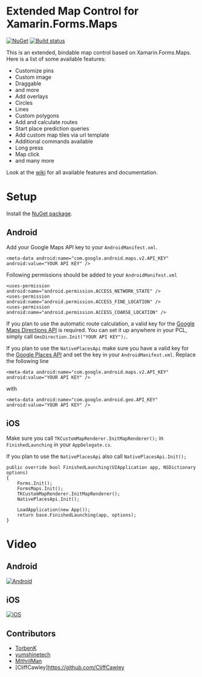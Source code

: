 # Extended Map Control for Xamarin.Forms.Maps
[![NuGet](https://badge.fury.io/nu/TK.CustomMap.svg)](https://www.nuget.org/packages/TK.CustomMap/) [![Build status](https://ci.appveyor.com/api/projects/status/t3rlse4w5omu44sy?svg=true)](https://ci.appveyor.com/project/TorbenK/tk-custommap)

This is an extended, bindable map control based on Xamarin.Forms.Maps. Here is a list of some available features:

* Customize pins
 * Custom image
 * Draggable
 * and more
* Add overlays
 * Circles
 * Lines
 * Custom polygons
* Add and calculate routes
* Start place prediction queries
* Add custom map tiles via url template
* Additional commands available
 * Long press
 * Map click
 * and many more

Look at the [wiki](https://github.com/TorbenK/TK.CustomMap/wiki) for all available features and documentation.

# Setup

Install the [NuGet package](https://www.nuget.org/packages/TK.CustomMap/).

## Android

Add your Google Maps API key to your `AndroidManifest.xml`.

```XAML
<meta-data android:name="com.google.android.maps.v2.API_KEY" android:value="YOUR API KEY" />
```

Following permissions should be added to your `AndroidManifest.xml`

```XAML
<uses-permission android:name="android.permission.ACCESS_NETWORK_STATE" />
<uses-permission android:name="android.permission.ACCESS_FINE_LOCATION" />
<uses-permission android:name="android.permission.ACCESS_COARSE_LOCATION" />
```

If you plan to use the automatic route calculation, a valid key for the [Google Maps Directions API](https://developers.google.com/maps/documentation/directions/) is required. You can set it up anywhere in your PCL, simply call `GmsDirection.Init("YOUR API KEY");`.

If you plan to use the `NativePlacesApi` make sure you have a valid key for the [Google Places API](https://developers.google.com/places/) and set the key in your `AndroidManifest.xml`. Replace the following line

```XAML
<meta-data android:name="com.google.android.maps.v2.API_KEY" android:value="YOUR API KEY" />
``` 
with

```XAML
<meta-data android:name="com.google.android.geo.API_KEY" android:value="YOUR API KEY" />
```

## iOS

Make sure you call `TKCustomMapRenderer.InitMapRenderer();` in `FinishedLaunching` in your `AppDelegate.cs`.

If you plan to use the `NativePlacesApi` also call `NativePlacesApi.Init();`

```CSharp
public override bool FinishedLaunching(UIApplication app, NSDictionary options)
{
    Forms.Init();
    FormsMaps.Init();
    TKCustomMapRenderer.InitMapRenderer();
    NativePlacesApi.Init();
    
    LoadApplication(new App());
    return base.FinishedLaunching(app, options);
}
```

# Video

## Android

[![Android](http://i.imgur.com/HDrntbk.png)](https://youtu.be/tmIxX3LVSic "Android")

## iOS

[![iOS](http://i.imgur.com/q8uuh7q.png)](https://youtu.be/yJoCVe7t7e4 "iOS")

## Contributors

* [TorbenK](https://github.com/TorbenK)
* [yumshinetech](https://github.com/yumshinetech)
* [MithrilMan](https://github.com/MithrilMan)
* [CliffCawley]https://github.com/CliffCawley

